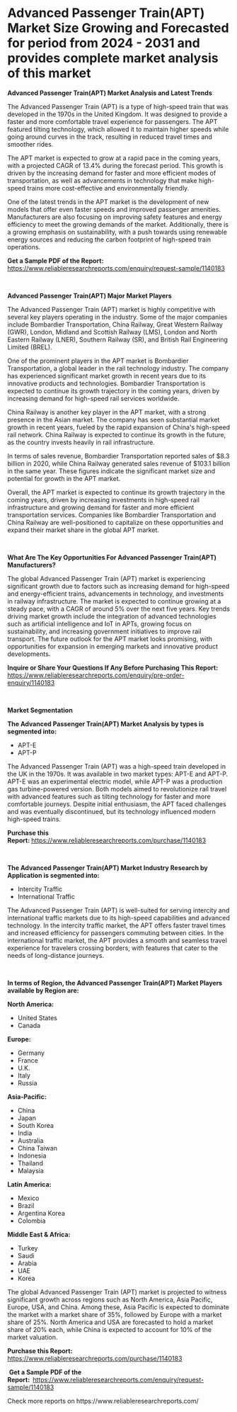 <p><h1>Advanced Passenger Train(APT) Market Size Growing and Forecasted for period from 2024 - 2031 and provides complete market analysis of this market</h1></p><p><strong>Advanced Passenger Train(APT) Market Analysis and Latest Trends</strong></p>
<p><p>The Advanced Passenger Train (APT) is a type of high-speed train that was developed in the 1970s in the United Kingdom. It was designed to provide a faster and more comfortable travel experience for passengers. The APT featured tilting technology, which allowed it to maintain higher speeds while going around curves in the track, resulting in reduced travel times and smoother rides.</p><p>The APT market is expected to grow at a rapid pace in the coming years, with a projected CAGR of 13.4% during the forecast period. This growth is driven by the increasing demand for faster and more efficient modes of transportation, as well as advancements in technology that make high-speed trains more cost-effective and environmentally friendly.</p><p>One of the latest trends in the APT market is the development of new models that offer even faster speeds and improved passenger amenities. Manufacturers are also focusing on improving safety features and energy efficiency to meet the growing demands of the market. Additionally, there is a growing emphasis on sustainability, with a push towards using renewable energy sources and reducing the carbon footprint of high-speed train operations.</p></p>
<p><strong>Get a Sample PDF of the Report:&nbsp;</strong> <a href="https://www.reliableresearchreports.com/enquiry/request-sample/1140183">https://www.reliableresearchreports.com/enquiry/request-sample/1140183</a></p>
<p>&nbsp;</p>
<p><strong>Advanced Passenger Train(APT) Major Market Players</strong></p>
<p><p>The Advanced Passenger Train (APT) market is highly competitive with several key players operating in the industry. Some of the major companies include Bombardier Transportation, China Railway, Great Western Railway (GWR), London, Midland and Scottish Railway (LMS), London and North Eastern Railway (LNER), Southern Railway (SR), and British Rail Engineering Limited (BREL).</p><p>One of the prominent players in the APT market is Bombardier Transportation, a global leader in the rail technology industry. The company has experienced significant market growth in recent years due to its innovative products and technologies. Bombardier Transportation is expected to continue its growth trajectory in the coming years, driven by increasing demand for high-speed rail services worldwide.</p><p>China Railway is another key player in the APT market, with a strong presence in the Asian market. The company has seen substantial market growth in recent years, fueled by the rapid expansion of China's high-speed rail network. China Railway is expected to continue its growth in the future, as the country invests heavily in rail infrastructure.</p><p>In terms of sales revenue, Bombardier Transportation reported sales of $8.3 billion in 2020, while China Railway generated sales revenue of $103.1 billion in the same year. These figures indicate the significant market size and potential for growth in the APT market.</p><p>Overall, the APT market is expected to continue its growth trajectory in the coming years, driven by increasing investments in high-speed rail infrastructure and growing demand for faster and more efficient transportation services. Companies like Bombardier Transportation and China Railway are well-positioned to capitalize on these opportunities and expand their market share in the global APT market.</p></p>
<p>&nbsp;</p>
<p><strong>What Are The Key Opportunities For Advanced Passenger Train(APT) Manufacturers?</strong></p>
<p><p>The global Advanced Passenger Train (APT) market is experiencing significant growth due to factors such as increasing demand for high-speed and energy-efficient trains, advancements in technology, and investments in railway infrastructure. The market is expected to continue growing at a steady pace, with a CAGR of around 5% over the next five years. Key trends driving market growth include the integration of advanced technologies such as artificial intelligence and IoT in APTs, growing focus on sustainability, and increasing government initiatives to improve rail transport. The future outlook for the APT market looks promising, with opportunities for expansion in emerging markets and innovative product developments.</p></p>
<p><strong>Inquire or Share Your Questions If Any Before Purchasing This Report:</strong> <a href="https://www.reliableresearchreports.com/enquiry/pre-order-enquiry/1140183">https://www.reliableresearchreports.com/enquiry/pre-order-enquiry/1140183</a></p>
<p>&nbsp;</p>
<p><strong>Market Segmentation</strong></p>
<p><strong>The Advanced Passenger Train(APT) Market Analysis by types is segmented into:</strong></p>
<p><ul><li>APT-E</li><li>APT-P</li></ul></p>
<p><p>The Advanced Passenger Train (APT) was a high-speed train developed in the UK in the 1970s. It was available in two market types: APT-E and APT-P. APT-E was an experimental electric model, while APT-P was a production gas turbine-powered version. Both models aimed to revolutionize rail travel with advanced features such as tilting technology for faster and more comfortable journeys. Despite initial enthusiasm, the APT faced challenges and was eventually discontinued, but its technology influenced modern high-speed trains.</p></p>
<p><strong>Purchase this Report:&nbsp;</strong><a href="https://www.reliableresearchreports.com/purchase/1140183">https://www.reliableresearchreports.com/purchase/1140183</a></p>
<p>&nbsp;</p>
<p><strong>The Advanced Passenger Train(APT) Market Industry Research by Application is segmented into:</strong></p>
<p><ul><li>Intercity Traffic</li><li>International Traffic</li></ul></p>
<p><p>The Advanced Passenger Train (APT) is well-suited for serving intercity and international traffic markets due to its high-speed capabilities and advanced technology. In the intercity traffic market, the APT offers faster travel times and increased efficiency for passengers commuting between cities. In the international traffic market, the APT provides a smooth and seamless travel experience for travelers crossing borders, with features that cater to the needs of long-distance journeys.</p></p>
<p>&nbsp;</p>
<p><strong>In terms of Region, the Advanced Passenger Train(APT) Market Players available by Region are:</strong></p>
<p>
    <p> <strong> North America: </strong>
        <ul>
            <li>United States</li>
            <li>Canada</li>
        </ul>
        </p> 
    <p> <strong> Europe: </strong>
        <ul>
            <li>Germany</li>
            <li>France</li>
            <li>U.K.</li>
            <li>Italy</li>
            <li>Russia</li>
        </ul>
        </p> 
    <p> <strong> Asia-Pacific: </strong>
        <ul>
            <li>China</li>
            <li>Japan</li>
            <li>South Korea</li>
            <li>India</li>
            <li>Australia</li>
            <li>China Taiwan</li>
            <li>Indonesia</li>
            <li>Thailand</li>
            <li>Malaysia</li>
        </ul>
        </p> 
    <p> <strong> Latin America: </strong>
        <ul>
            <li>Mexico</li>
            <li>Brazil</li>
            <li>Argentina Korea</li>
            <li>Colombia</li>
        </ul>
        </p> 
    <p> <strong> Middle East & Africa: </strong>
        <ul>
            <li>Turkey</li>
            <li>Saudi</li>
            <li>Arabia</li>
            <li>UAE</li>
            <li>Korea</li>
        </ul>
    </p>
    </p>
<p><p>The global Advanced Passenger Train (APT) market is projected to witness significant growth across regions such as North America, Asia Pacific, Europe, USA, and China. Among these, Asia Pacific is expected to dominate the market with a market share of 35%, followed by Europe with a market share of 25%. North America and USA are forecasted to hold a market share of 20% each, while China is expected to account for 10% of the market valuation.</p></p>
<p><strong>Purchase this Report: </strong><a href="https://www.reliableresearchreports.com/purchase/1140183">https://www.reliableresearchreports.com/purchase/1140183</a></p>
<p>&nbsp;<strong>Get a Sample PDF of the Report:&nbsp;&nbsp;</strong><a href="https://www.reliableresearchreports.com/enquiry/request-sample/1140183">https://www.reliableresearchreports.com/enquiry/request-sample/1140183</a></p>
<p><strong></strong></p>
<p>Check more reports on https://www.reliableresearchreports.com/</p>